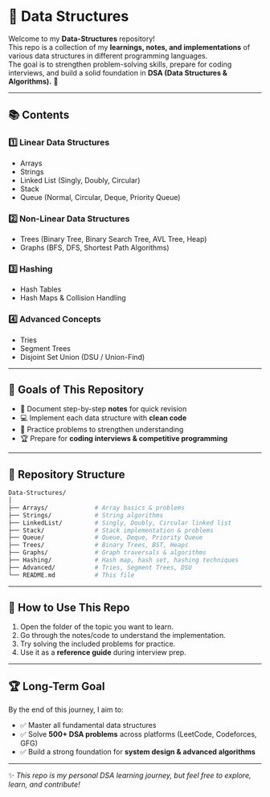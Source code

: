 # 📘 Data Structures

Welcome to my **Data-Structures** repository!  
This repo is a collection of my **learnings, notes, and implementations** of various data structures in different programming languages.  
The goal is to strengthen problem-solving skills, prepare for coding interviews, and build a solid foundation in **DSA (Data Structures & Algorithms).** 🚀

---

## 📚 Contents

### 1️⃣ Linear Data Structures
- Arrays
- Strings
- Linked List (Singly, Doubly, Circular)
- Stack
- Queue (Normal, Circular, Deque, Priority Queue)

### 2️⃣ Non-Linear Data Structures
- Trees (Binary Tree, Binary Search Tree, AVL Tree, Heap)
- Graphs (BFS, DFS, Shortest Path Algorithms)

### 3️⃣ Hashing
- Hash Tables
- Hash Maps & Collision Handling

### 4️⃣ Advanced Concepts
- Tries
- Segment Trees
- Disjoint Set Union (DSU / Union-Find)

---

## 🚀 Goals of This Repository
- 📒 Document step-by-step **notes** for quick revision  
- 💻 Implement each data structure with **clean code**  
- 🧩 Practice problems to strengthen understanding  
- 🏆 Prepare for **coding interviews & competitive programming**  

---

## 📂 Repository Structure
```bash
Data-Structures/
│
├── Arrays/             # Array basics & problems
├── Strings/            # String algorithms
├── LinkedList/         # Singly, Doubly, Circular linked list
├── Stack/              # Stack implementation & problems
├── Queue/              # Queue, Deque, Priority Queue
├── Trees/              # Binary Trees, BST, Heaps
├── Graphs/             # Graph traversals & algorithms
├── Hashing/            # Hash map, hash set, hashing techniques
├── Advanced/           # Tries, Segment Trees, DSU
└── README.md           # This file
````

---

## 🌟 How to Use This Repo

1. Open the folder of the topic you want to learn.
2. Go through the notes/code to understand the implementation.
3. Try solving the included problems for practice.
4. Use it as a **reference guide** during interview prep.

---

## 🏆 Long-Term Goal

By the end of this journey, I aim to:

* ✅ Master all fundamental data structures
* ✅ Solve **500+ DSA problems** across platforms (LeetCode, Codeforces, GFG)
* ✅ Build a strong foundation for **system design & advanced algorithms**

---

✨ *This repo is my personal DSA learning journey, but feel free to explore, learn, and contribute!*

```
